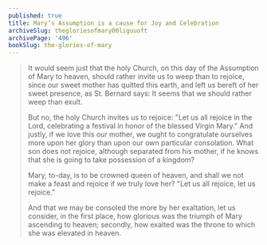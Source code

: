 ```yaml
---
published: true
title: Mary’s Assumption is a cause for Joy and Celebration
archiveSlug: thegloriesofmary00liguuoft
archivePage: '496'
bookSlug: the-glories-of-mary
---
```


> It would seem just that the holy Church, on this day of the Assumption of Mary to heaven, should rather invite us to weep than to rejoice, since our sweet mother has quitted this earth, and left us bereft of her sweet presence, as St. Bernard says: It seems that we should rather weep than exult.
>
> But no, the holy Church invites us to rejoice: "Let us all rejoice in the Lord, celebrating a festival in honor of the blessed Virgin Mary." And justly, if we love this our mother, we ought to congratulate ourselves more upon her glory than upon our own particular consolation. What son does not rejoice, although separated from his mother, if he knows that she is going to take possession of a kingdom?
>
> Mary, to-day, is to be crowned queen of heaven, and shall we not make a feast and rejoice if we truly love her? "Let us all rejoice, let us rejoice."
>
> And that we may be consoled the more by her exaltation, let us consider, in the first place, how glorious was the triumph of Mary ascending to heaven; secondly, how exalted was the throne to which she was elevated in heaven.
